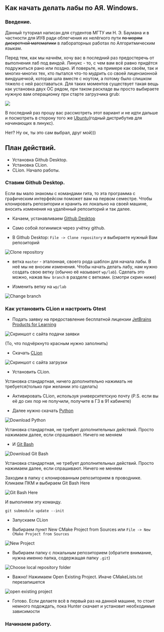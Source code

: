 ## Как начать делать лабы по АЯ. Windows.

### Введение.
Данный туториал написан для студентов МГТУ им Н. Э. Баумана и в частности для ИУ8 ради облегчения их нелёгкого пути ~~по морям дискретной математики~~ в лабораторных работах по Алгоритмическим языкам.

Перед тем, как мы начнём, хочу вас в последний раз предостеречь от выполнения лаб
под виндой. Линукс - то, с чем вам всё равно придётся подружиться рано или поздно.
И поверьте, на примере как своём, так и многих-многих тех, кто пытался что-то мудрить
со своей лицензионной виндушечкой, которая шла вместе с ноутом, а потому было слишком 
тяжело с ней расставаться. Для таких моментов существует такая вещь как установка двух ОС
рядом, при таком раскладе вы просто выбираете нужную вам операционку при старте загрузчика grub:

![](https://autogear.ru/misc/i/gallery/47139/1750099.jpg)

В последний раз прошу вас рассмотреть этот вариант и не идти дальше и посмотреть в
сторону того же [Ubuntu](https://ubuntu.com/download)(годный дистрибутив для начинающих в линукс).

Нет? Ну ок, ты это сам выбрал, друг мой)))

## План действий.
 - Установка Github Desktop.
 - Установка CLion.
 - CLion. Начало работы.
 
### Ставим Github Desktop.

Если вы мало знакомы с командами гита, то эта программа с графическим интерфейсом поможет вам на
первом семестре. Чтобы клонировать репозитории и хранить их локально на своей машине, вносить изменения
на удалённый репозиторий и так далее.

* Качаем, устанавливаем [Github Desktop](https://desktop.github.com/)

* Само собой логинимся через учётку github.

* В Github Desktop: `File -> Clone repository` и выбираете нужный Вам репозиторий

![Clone repository](img/cloneRepo.png)

* ветка `master` - эталонная, своего рода шаблон для начала лабы. В неё мы не вносим изменения.
Чтобы начать делать лабу, нам нужно создать свою ветку (обычно её называют `wp/lab`). Сделать это можно, нажав
`New branch` в разделе с ветками. (смотри скрин ниже)

* Изменить ветку на `wp/lab`

![Change branch](img/branch.png)
 
### Как установить CLion и настроить Gtest

* Подать заявку на предоставление бесплатной лицензии [JetBrains Products for Learning](https://www.jetbrains.com/shop/eform/students)

![Скриншот с сайта подачи заявки](img/studentsLicence.png)

(То, что подчёркнуто красным нужно заполнить)

* Скачать [CLion](https://www.jetbrains.com/clion/)

![Скриншот с сайта загрузки](img/downloadCLion.png)

* Установить CLion. 

Установка стандартная, ничего дополнительно нажимать не требуется(только при желании это сделать)

* Активировать CLion, используя университетскую почту
(P.S. если вы её до сих пор не получили, получите в ГЗ в 91 кабинете)

* Далее нужно скачать [Python](https://www.python.org/downloads/) 
 
![Download Python](img/python.png)
 
Установка стандартная, не требует дополнительных действий. Просто нажимаем далее, если спрашивают. Ничего не меняем
 
* И [Git Bash](https://git-scm.com/download)

![Download Git Bash](img/gitBash.png)

Установка стандартная, не требует дополнительных действий. Просто нажимаем далее, если спрашивают. Ничего не меняем

Заходим в папку с клонированным репозиторием в проводнике. Кликаем ПКМ и выбираем Git Bash Here

![Git Bash Here](img/gitBashHere.png)

И выполняем эту команду.

```shell script
git submodule update --init
```

* Запускаем CLion

* Выбираем пункт New CMake Project from Sources или `File -> New CMake Project from Sources`

![New Project](img/welcomeToClion.png)

* Выбираем папку с локальным репозиторием (обратите внимание, нужна именно папка, содержащая папку `.git`)

![Choose local repository folder](img/chooseLocalRepo.png)

* Важно! Нажимаем Open Existing Project. Иначе CMakeLists.txt перезапишется

![open existing project](img/openExProject.png)

* Готово. Если делаете всё в первый раз на данной машине, то стоит немного подождать, пока Hunter скачает и установит необходимые зависимости  

### Начинаем работу.